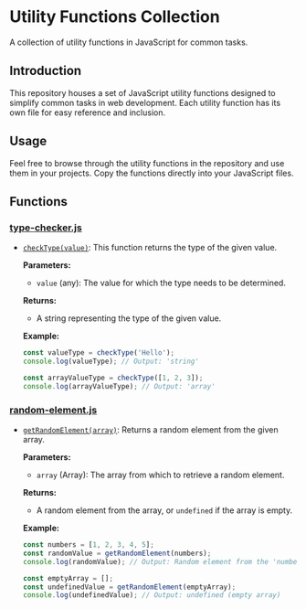 # Utility Functions Collection

A collection of utility functions in JavaScript for common tasks.

## Introduction

This repository houses a set of JavaScript utility functions designed to simplify common tasks in web development. Each utility function has its own file for easy reference and inclusion.

## Usage

Feel free to browse through the utility functions in the repository and use them in your projects. Copy the functions directly into your JavaScript files.

## Functions

### [type-checker.js](type-checker.js)
- [`checkType(value)`](type-checker.js#L1): This function returns the type of the given value.

  **Parameters:**
  - `value` (any): The value for which the type needs to be determined.

  **Returns:**
  - A string representing the type of the given value.

  **Example:**
  ```javascript
  const valueType = checkType('Hello');
  console.log(valueType); // Output: 'string'

  const arrayValueType = checkType([1, 2, 3]);
  console.log(arrayValueType); // Output: 'array'
  
### [random-element.js](random-element.js)
- [`getRandomElement(array)`](random-element.js#L1): Returns a random element from the given array.

  **Parameters:**
  - `array` (Array): The array from which to retrieve a random element.

  **Returns:**
  - A random element from the array, or `undefined` if the array is empty.

  **Example:**
  ```javascript
  const numbers = [1, 2, 3, 4, 5];
  const randomValue = getRandomElement(numbers);
  console.log(randomValue); // Output: Random element from the 'numbers' array

  const emptyArray = [];
  const undefinedValue = getRandomElement(emptyArray);
  console.log(undefinedValue); // Output: undefined (empty array)
